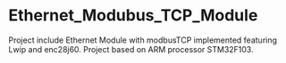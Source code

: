 # Ethernet_Modubus_TCP_Module
Project include Ethernet Module with modbusTCP implemented featuring Lwip and enc28j60. Project based on ARM processor STM32F103.
